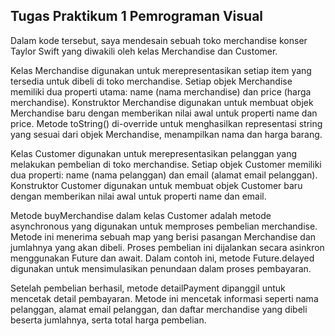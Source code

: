## Tugas Praktikum 1 Pemrograman Visual

Dalam kode tersebut, saya mendesain sebuah toko merchandise konser Taylor Swift yang diwakili oleh kelas Merchandise dan Customer.

Kelas Merchandise digunakan untuk merepresentasikan setiap item yang tersedia untuk dibeli di toko merchandise. Setiap objek Merchandise memiliki dua properti utama: name (nama merchandise) dan price (harga merchandise). Konstruktor Merchandise digunakan untuk membuat objek Merchandise baru dengan memberikan nilai awal untuk properti name dan price. Metode toString() di-override untuk menghasilkan representasi string yang sesuai dari objek Merchandise, menampilkan nama dan harga barang.

Kelas Customer digunakan untuk merepresentasikan pelanggan yang melakukan pembelian di toko merchandise. Setiap objek Customer memiliki dua properti: name (nama pelanggan) dan email (alamat email pelanggan). Konstruktor Customer digunakan untuk membuat objek Customer baru dengan memberikan nilai awal untuk properti name dan email.

Metode buyMerchandise dalam kelas Customer adalah metode asynchronous yang digunakan untuk memproses pembelian merchandise. Metode ini menerima sebuah map yang berisi pasangan Merchandise dan jumlahnya yang akan dibeli. Proses pembelian ini dijalankan secara asinkron menggunakan Future dan await. Dalam contoh ini, metode Future.delayed digunakan untuk mensimulasikan penundaan dalam proses pembayaran.

Setelah pembelian berhasil, metode detailPayment dipanggil untuk mencetak detail pembayaran. Metode ini mencetak informasi seperti nama pelanggan, alamat email pelanggan, dan daftar merchandise yang dibeli beserta jumlahnya, serta total harga pembelian.
